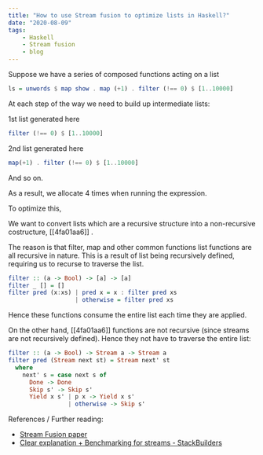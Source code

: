 ```yaml
---
title: "How to use Stream fusion to optimize lists in Haskell?"
date: "2020-08-09"
tags:
    - Haskell
    - Stream fusion
    - blog
---
```


Suppose we have a series of composed functions acting on a list

```hs
ls = unwords $ map show . map (+1) . filter (!== 0) $ [1..10000]
```

At each step of the way we need to build up intermediate lists:

1st list generated here
```hs
filter (!== 0) $ [1..10000]
```

2nd list generated here
```hs
map(+1) . filter (!== 0) $ [1..10000]
```

And so on.

As a result, we allocate 4 times when running the expression.

To optimize this,

We want to convert lists which are a recursive structure into a non-recursive costructure, [[4fa01aa6]] .

The reason is that filter, map and other common functions list functions are all recursive in nature.
This is a result of list being recursively defined, requiring us to recurse to traverse the list.

```hs
filter :: (a -> Bool) -> [a] -> [a]
filter _ [] = []
filter pred (x:xs) | pred x = x : filter pred xs
                   | otherwise = filter pred xs
```

Hence these functions consume the entire list each time they are applied.

On the other hand, [[4fa01aa6]] functions are not recursive (since streams are not recursively defined).
Hence they not have to traverse the entire list:

```hs
filter :: (a -> Bool) -> Stream a -> Stream a
filter pred (Stream next st) = Stream next' st
  where
    next' s = case next s of
      Done -> Done
      Skip s' -> Skip s'
      Yield x s' | p x -> Yield x s'
                 | otherwise -> Skip s'
```

References / Further reading:
- [Stream Fusion paper](http://citeseer.ist.psu.edu/viewdoc/download?doi=10.1.1.104.7401&rep=rep1&type=pdf)
- [Clear explanation + Benchmarking for streams - StackBuilders](https://www.stackbuilders.com/tutorials/haskell/ghc-optimization-and-fusion/)
